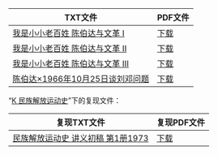 | TXT文件 | PDF文件 |
| ------- | ------- |
| [我是小小老百姓 陈伯达与文革 I](D%20%E9%99%88%E4%BC%AF%E8%BE%BE/%E6%88%91%E6%98%AF%E5%B0%8F%E5%B0%8F%E8%80%81%E7%99%BE%E5%A7%93%20%E9%99%88%E4%BC%AF%E8%BE%BE%E4%B8%8E%E6%96%87%E9%9D%A9%20I.txt) | [下载](D%20%E9%99%88%E4%BC%AF%E8%BE%BE/%E6%88%91%E6%98%AF%E5%B0%8F%E5%B0%8F%E8%80%81%E7%99%BE%E5%A7%93%20%E9%99%88%E4%BC%AF%E8%BE%BE%E4%B8%8E%E6%96%87%E9%9D%A9%20I.pdf) |
| [我是小小老百姓 陈伯达与文革 II](D%20%E9%99%88%E4%BC%AF%E8%BE%BE/%E6%88%91%E6%98%AF%E5%B0%8F%E5%B0%8F%E8%80%81%E7%99%BE%E5%A7%93%20%E9%99%88%E4%BC%AF%E8%BE%BE%E4%B8%8E%E6%96%87%E9%9D%A9%20II.txt) | [下载](D%20%E9%99%88%E4%BC%AF%E8%BE%BE/%E6%88%91%E6%98%AF%E5%B0%8F%E5%B0%8F%E8%80%81%E7%99%BE%E5%A7%93%20%E9%99%88%E4%BC%AF%E8%BE%BE%E4%B8%8E%E6%96%87%E9%9D%A9%20II.pdf) |
| [我是小小老百姓 陈伯达与文革 III](D%20%E9%99%88%E4%BC%AF%E8%BE%BE/%E6%88%91%E6%98%AF%E5%B0%8F%E5%B0%8F%E8%80%81%E7%99%BE%E5%A7%93%20%E9%99%88%E4%BC%AF%E8%BE%BE%E4%B8%8E%E6%96%87%E9%9D%A9%20III.txt) | [下载](D%20%E9%99%88%E4%BC%AF%E8%BE%BE/%E6%88%91%E6%98%AF%E5%B0%8F%E5%B0%8F%E8%80%81%E7%99%BE%E5%A7%93%20%E9%99%88%E4%BC%AF%E8%BE%BE%E4%B8%8E%E6%96%87%E9%9D%A9%20III.pdf) |
| [陈伯达×1966年10月25日谈刘邓问题](D%20%E9%99%88%E4%BC%AF%E8%BE%BE/%E9%99%88%E4%BC%AF%E8%BE%BE%C3%971966%E5%B9%B410%E6%9C%8825%E6%97%A5%E8%B0%88%E5%88%98%E9%82%93%E9%97%AE%E9%A2%98.txt) | [下载](D%20%E9%99%88%E4%BC%AF%E8%BE%BE/%E9%99%88%E4%BC%AF%E8%BE%BE%C3%971966%E5%B9%B410%E6%9C%8825%E6%97%A5%E8%B0%88%E5%88%98%E9%82%93%E9%97%AE%E9%A2%98.pdf) |

“[K 民族解放运动史](../K%20%E6%B0%91%E6%97%8F%E8%A7%A3%E6%94%BE%E8%BF%90%E5%8A%A8%E5%8F%B2)”下的复现文件：

| 复现TXT文件 | 复现PDF文件 |
| ------- | ------- |
| [民族解放运动史 讲义初稿 第1册1973](../K%20%E6%B0%91%E6%97%8F%E8%A7%A3%E6%94%BE%E8%BF%90%E5%8A%A8%E5%8F%B2/%E6%B0%91%E6%97%8F%E8%A7%A3%E6%94%BE%E8%BF%90%E5%8A%A8%E5%8F%B2%20%E8%AE%B2%E4%B9%89%E5%88%9D%E7%A8%BF%20%E7%AC%AC1%E5%86%8C1973.txt) | [下载](../K%20%E6%B0%91%E6%97%8F%E8%A7%A3%E6%94%BE%E8%BF%90%E5%8A%A8%E5%8F%B2/%E6%B0%91%E6%97%8F%E8%A7%A3%E6%94%BE%E8%BF%90%E5%8A%A8%E5%8F%B2%20%E8%AE%B2%E4%B9%89%E5%88%9D%E7%A8%BF%20%E7%AC%AC1%E5%86%8C1973.pdf) |
